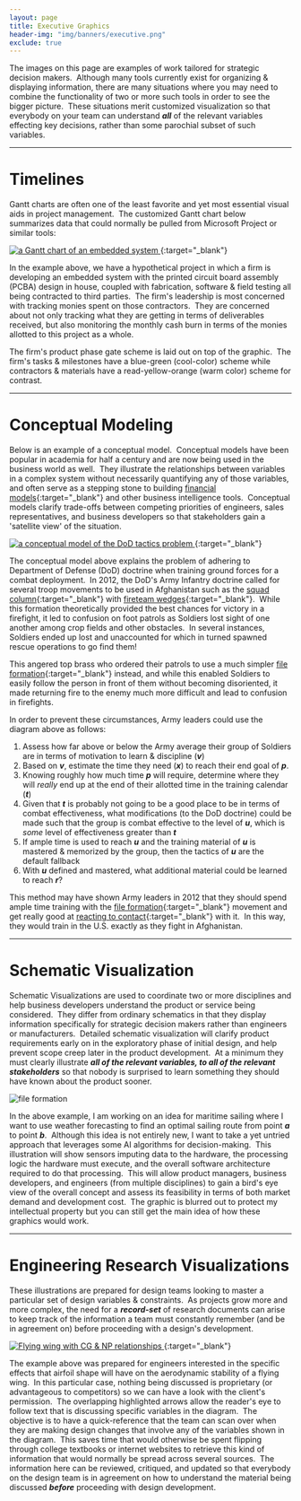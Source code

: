 ```yaml
---
layout: page
title: Executive Graphics
header-img: "img/banners/executive.png"
exclude: true
---
```


The images on this page are examples of work tailored for strategic decision makers.&nbsp;  Although many tools currently exist  for organizing & displaying information, there are many situations where you may need to combine the functionality of two or more such tools in order to see the bigger picture.&nbsp;  These situations merit customized visualization so that everybody on your team can understand ***all*** of the relevant variables effecting key decisions, rather than some parochial subset of such variables.&nbsp;

---

# Timelines
Gantt charts are often one of the least favorite and yet most essential visual aids in project management.&nbsp;  The customized Gantt chart below summarizes data that could normally be pulled from Microsoft Project or similar tools:

[
![a Gantt chart of an embedded system](https://i.imgur.com/SiWSD1O.jpg)
](https://drive.google.com/file/d/1qg9KrtAckh5Ny2YoSbXlpb5pzjoz__UJ/view?usp=sharing){:target="_blank"}

In the example above, we have a hypothetical project in which a firm is developing an embedded system with the printed circuit board assembly (PCBA) design in house, coupled with fabrication, software & field testing all being contracted to third parties.&nbsp;  The firm's leadership is most concerned with tracking monies spent on those contractors.&nbsp; They are concerned about not only tracking what they are getting in terms of deliverables received, but also monitoring the monthly cash burn in terms of the monies allotted to this project as a whole.

The firm's product phase gate scheme is laid out on top of the graphic.&nbsp;  The firm's tasks & milestones have a blue-green (cool-color) scheme while contractors & materials have a read-yellow-orange (warm color) scheme for contrast.&nbsp;

---

# Conceptual Modeling
Below is an example of a conceptual model.&nbsp;  Conceptual models have been popular in academia for half a century and are now being used in the business world as well.&nbsp;  They illustrate the relationships between variables in a complex system without necessarily quantifying any of those variables, and often serve as a stepping stone to building [financial models](https://en.wikipedia.org/wiki/Financial_modeling){:target="_blank"} and other business intelligence tools.&nbsp;  Conceptual models clarify trade-offs between competing priorities of engineers, sales representatives, and business developers so that stakeholders gain a 'satellite view' of the situation.

[
![a conceptual model of the DoD tactics problem](https://i.imgur.com/nz6OLod.jpg)
](https://drive.google.com/file/d/1rfocN4U9ryb-f-Bcz8MBOomwHPrF6QAI/view?usp=sharing){:target="_blank"}

The conceptual model above explains the problem of adhering to Department of Defense (DoD) doctrine when training ground forces for a combat deployment.&nbsp;  In 2012, the DoD's Army Infantry doctrine called for several troop movements to be used in Afghanistan such as the [squad column](https://www.globalsecurity.org/military/library/policy/army/fm/3-21-9/chap3.htm#fig3-10){:target="_blank"} with [fireteam wedges](https://en.wikipedia.org/wiki/Flying_wedge){:target="_blank"}.&nbsp; While this formation theoretically provided the best chances for victory in a firefight, it led to confusion on foot patrols as Soldiers lost sight of one another among crop fields and other obstacles.&nbsp;  In several instances, Soldiers ended up lost and unaccounted for which in turned spawned rescue operations to go find them!&nbsp;

This angered top brass who ordered their patrols to use a much simpler [file formation](https://www.globalsecurity.org/military/library/policy/army/fm/3-21-9/chap3.htm#fig3-9){:target="_blank"} instead, and while this enabled Soldiers to easily follow the person in front of them without becoming disoriented, it made returning fire to the enemy much more difficult and lead to confusion in firefights.&nbsp;

In order to prevent these circumstances, Army leaders could use the diagram above as follows:
1. Assess how far above or below the Army average their group of Soldiers are in terms of motivation to learn & discipline (***v***)
2. Based on ***v***, estimate the time they need (***x***) to reach their end goal of ***p***.
3. Knowing roughly how much time ***p*** will require, determine where they will *really* end up at the end of their allotted time in the training calendar (***t***)
4. Given that ***t*** is probably not going to be a good place to be in terms of combat effectiveness, what modifications (to the DoD doctrine) could be made such that the group is combat effective to the level of ***u***, which is *some* level of effectiveness greater than ***t***
5. If ample time is used to reach ***u*** and the training material of ***u*** is mastered & memorized by the group, then the tactics of ***u*** are the default fallback
6. With ***u*** defined and mastered, what additional material could be learned to reach ***r***?

This method may have shown Army leaders in 2012 that they should spend ample time training with the [file formation](https://www.globalsecurity.org/military/library/policy/army/fm/3-21-9/chap3.htm#fig3-7){:target="_blank"} movement and get really good at [reacting to contact](https://www.youtube.com/watch?v=kHDsQftUzEo){:target="_blank"} with it.&nbsp;  In this way, they would train in the U.S. exactly as they fight in Afghanistan.&nbsp;

---

# Schematic Visualization

Schematic Visualizations are used to coordinate two or more disciplines and help business developers understand the product or service being considered.&nbsp;  They differ from ordinary schematics in that they display information specifically for strategic decision makers rather than engineers or manufacturers.&nbsp;  Detailed schematic visualization will clarify product requirements early on in the exploratory phase of initial design, and help prevent scope creep later in the product development.&nbsp;  At a minimum they must clearly illustrate ***all of the relevant variables, to all of the relevant stakeholders*** so that nobody is surprised to learn something they should have known about the product sooner.&nbsp;

![file formation](https://i.imgur.com/1cVhZKs.jpg)

In the above example, I am working on an idea for maritime sailing where I want to use weather forecasting to find an optimal sailing route from point ***a*** to point ***b***.&nbsp;  Although this idea is not entirely new, I want to take a yet untried approach that leverages some AI algorithms for decision-making.&nbsp; This illustration will show sensors imputing data to the hardware, the processing logic the hardware must execute, and the overall software architecture required to do that processing.&nbsp;  This will allow product managers, business developers, and engineers (from multiple disciplines) to gain a bird's eye view of the overall concept and assess its feasibility in terms of both market demand and development cost.&nbsp;  The graphic is blurred out to protect my intellectual property but you can still get the main idea of how these graphics would work.&nbsp;

---

# Engineering Research Visualizations

These illustrations are prepared for design teams looking to master a particular set of design variables & constraints.&nbsp;  As projects grow more and more complex, the need for a ***record-set*** of research documents can arise to keep track of the information a team must constantly remember (and be in agreement on) before proceeding with a design's development.&nbsp;

[
![Flying wing with CG & NP relationships](https://i.imgur.com/1Uipt1j.jpg)
](https://drive.google.com/file/d/1cOy_WyES-JKWwWHaqkR8IBnC_pGlNGtW/view?usp=sharing){:target="_blank"}

The example above was prepared for engineers interested in the specific effects that airfoil shape will have on the aerodynamic stability of a flying wing.&nbsp;  In this particular case, nothing being discussed is proprietary (or advantageous to competitors) so we can have a look with the client's permission.&nbsp;  The overlapping highlighted arrows allow the reader's eye to follow text that is discussing specific variables in the diagram.&nbsp;  The objective is to have a quick-reference that the team can scan over when they are making design changes that involve any of the variables shown in the diagram.&nbsp;  This saves time that would otherwise be spent flipping through college textbooks or internet websites to retrieve this kind of information that would normally be spread across several sources.&nbsp;  The information here can be reviewed, critiqued, and updated so that everybody on the design team is in agreement on how to understand the material being discussed ***before*** proceeding with design development.&nbsp;
